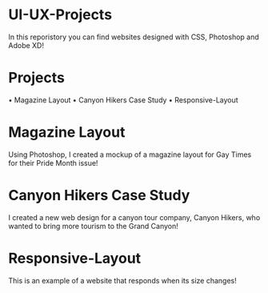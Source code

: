 # UI-UX-Projects
In this reporistory you can find websites designed with CSS, Photoshop and Adobe XD!

# Projects
• Magazine Layout
• Canyon Hikers Case Study 
• Responsive-Layout

# Magazine Layout
Using Photoshop, I created a mockup of a magazine layout for Gay Times for their Pride Month issue!

# Canyon Hikers Case Study
I created a new web design for a canyon tour company, Canyon Hikers, who wanted to bring more tourism to the Grand Canyon!

# Responsive-Layout
This is an example of a website that responds when its size changes!

